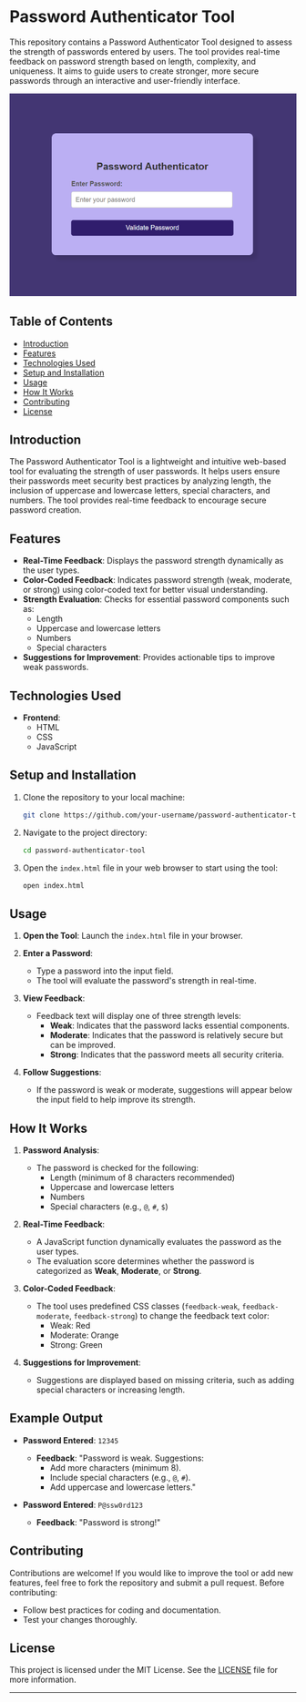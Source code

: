 # Password Authenticator Tool

This repository contains a Password Authenticator Tool designed to assess the strength of passwords entered by users. The tool provides real-time feedback on password strength based on length, complexity, and uniqueness. It aims to guide users to create stronger, more secure passwords through an interactive and user-friendly interface.

![Password Authenticator Tool](./password-authenticator-tool.png)

## Table of Contents

- [Introduction](#introduction)
- [Features](#features)
- [Technologies Used](#technologies-used)
- [Setup and Installation](#setup-and-installation)
- [Usage](#usage)
- [How It Works](#how-it-works)
- [Contributing](#contributing)
- [License](#license)

## Introduction

The Password Authenticator Tool is a lightweight and intuitive web-based tool for evaluating the strength of user passwords. It helps users ensure their passwords meet security best practices by analyzing length, the inclusion of uppercase and lowercase letters, special characters, and numbers. The tool provides real-time feedback to encourage secure password creation.

## Features

- **Real-Time Feedback**: Displays the password strength dynamically as the user types.
- **Color-Coded Feedback**: Indicates password strength (weak, moderate, or strong) using color-coded text for better visual understanding.
- **Strength Evaluation**: Checks for essential password components such as:
  - Length
  - Uppercase and lowercase letters
  - Numbers
  - Special characters
- **Suggestions for Improvement**: Provides actionable tips to improve weak passwords.

## Technologies Used

- **Frontend**:
  - HTML
  - CSS
  - JavaScript

## Setup and Installation

1. Clone the repository to your local machine:
   ```bash
   git clone https://github.com/your-username/password-authenticator-tool.git
   ```
2. Navigate to the project directory:
   ```bash
   cd password-authenticator-tool
   ```
3. Open the `index.html` file in your web browser to start using the tool:
   ```bash
   open index.html
   ```

## Usage

1. **Open the Tool**: Launch the `index.html` file in your browser.

2. **Enter a Password**:

   - Type a password into the input field.
   - The tool will evaluate the password's strength in real-time.

3. **View Feedback**:

   - Feedback text will display one of three strength levels:
     - **Weak**: Indicates that the password lacks essential components.
     - **Moderate**: Indicates that the password is relatively secure but can be improved.
     - **Strong**: Indicates that the password meets all security criteria.

4. **Follow Suggestions**:
   - If the password is weak or moderate, suggestions will appear below the input field to help improve its strength.

## How It Works

1. **Password Analysis**:

   - The password is checked for the following:
     - Length (minimum of 8 characters recommended)
     - Uppercase and lowercase letters
     - Numbers
     - Special characters (e.g., `@`, `#`, `$`)

2. **Real-Time Feedback**:

   - A JavaScript function dynamically evaluates the password as the user types.
   - The evaluation score determines whether the password is categorized as **Weak**, **Moderate**, or **Strong**.

3. **Color-Coded Feedback**:

   - The tool uses predefined CSS classes (`feedback-weak`, `feedback-moderate`, `feedback-strong`) to change the feedback text color:
     - Weak: Red
     - Moderate: Orange
     - Strong: Green

4. **Suggestions for Improvement**:
   - Suggestions are displayed based on missing criteria, such as adding special characters or increasing length.

## Example Output

- **Password Entered**: `12345`

  - **Feedback**: "Password is weak. Suggestions:
    - Add more characters (minimum 8).
    - Include special characters (e.g., `@`, `#`).
    - Add uppercase and lowercase letters."

- **Password Entered**: `P@ssw0rd123`
  - **Feedback**: "Password is strong!"

## Contributing

Contributions are welcome! If you would like to improve the tool or add new features, feel free to fork the repository and submit a pull request. Before contributing:

- Follow best practices for coding and documentation.
- Test your changes thoroughly.

## License

This project is licensed under the MIT License. See the [LICENSE](LICENSE) file for more information.

---
